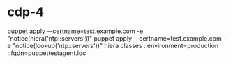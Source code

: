 # cdp-4

puppet apply --certname=test.example.com -e "notice(hiera('ntp::servers'))"
puppet apply --certname=test.example.com -e "notice(lookup('ntp::servers'))"
hiera classes ::environment=production ::fqdn=puppettestagent.loc
